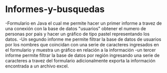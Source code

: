 # Informes-y-busquedas
-Formulario en Java el cual me permite hacer un primer informe a travez de una conexión con la base de datos "usuarios" obtener el numero de personas por pais
y hacer un gráfico de tipo pastel representando los datos.
-Un segundo informe me permite filtrar la base de datos de usuarios por los nombres que coincidan con una serie 
de caracteres ingresados en el formulario y muestra un gráfico en relación a la información
-un tercer informe permite filtrar la base de datos por región ingresando una serie de caracteres a travez del formulario
adicionalmente exporta la información encontrada a un archivo excel.
